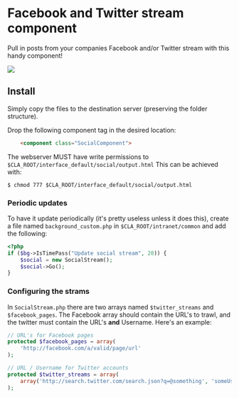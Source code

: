 Facebook and Twitter stream component
==========

Pull in posts from your companies Facebook and/or Twitter stream with this handy component!

[![](https://raw.github.com/Claromentis/cla-cmp-fb-tweet/master/screenshot.png)](https://raw.github.com/Claromentis/FBTweetComponent/master/screenshot.png)

## Install
Simply copy the files to the destination server (preserving the folder structure).

Drop the following component tag in the desired location:

```html
    <component class="SocialComponent">
```

The webserver MUST have write permissions to `$CLA_ROOT/interface_default/social/output.html` This can be achieved with:

	$ chmod 777 $CLA_ROOT/interface_default/social/output.html

### Periodic updates
To have it update periodically (it's pretty useless unless it does this), create a file named `background_custom.php` in `$CLA_ROOT/intranet/common` and add the following:

```php
<?php
if ($bg->IsTimePass("Update social stream", 20)) {
	$social = new SocialStream();
	$social->Go();
}
```
### Configuring the strams
In `SocialStream.php` there are two arrays named `$twitter_streams` and `$facebook_pages`. The Facebook array should contain the URL's to trawl, and the twitter must contain the URL's **and** Username. Here's an example:

```php
// URL's for Facebook pages
protected $facebook_pages = array(
	'http://facebook.com/a/valid/page/url'
);

// URL / Username for Twitter accounts
protected $twitter_streams = array(
	array('http://search.twitter.com/search.json?q=@something', 'someUserName')
);
```